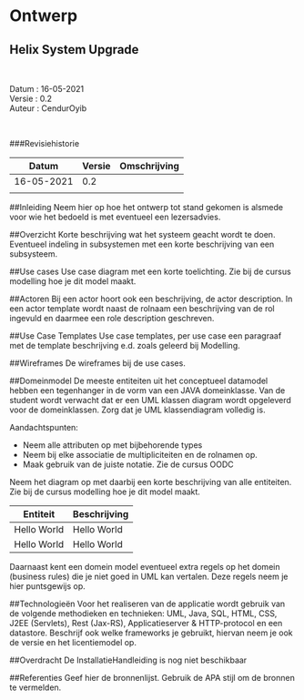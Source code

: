Ontwerp
================
Helix System Upgrade
--------------------

&nbsp;

Datum : 16-05-2021\
Versie : 0.2\
Auteur : CendurOyib

&nbsp;

###Revisiehistorie

| **Datum**  | **Versie** | **Omschrijving** |
|------------|------------|------------------|
| 16-05-2021 |    0.2     |                  |
|            |            |                  |

##Inleiding
Neem hier op hoe het ontwerp tot stand gekomen is alsmede voor wie het bedoeld is 
met eventueel een lezersadvies.

##Overzicht
Korte beschrijving wat het systeem geacht wordt te doen. Eventueel indeling in subsystemen 
met een korte beschrijving van een subsysteem.

##Use cases
Use case diagram met een korte toelichting. Zie bij de cursus modelling hoe je dit model maakt.

##Actoren
Bij een actor hoort ook een beschrijving, de actor description. In een actor template wordt 
naast de rolnaam een beschrijving van de rol ingevuld en daarmee een role description geschreven.

##Use Case Templates
Use case templates, per use case een paragraaf met de template beschrijving e.d. zoals geleerd 
bij Modelling.

##Wireframes
De wireframes bij de use cases.

##Domeinmodel
De meeste entiteiten uit het conceptueel datamodel hebben een tegenhanger in de vorm van 
een JAVA domeinklasse. Van de student wordt verwacht dat er een UML klassen diagram wordt 
opgeleverd voor de domeinklassen. Zorg dat je UML klassendiagram volledig is.  

Aandachtspunten:
-	Neem alle attributen op met bijbehorende types
-	Neem bij elke associatie de multipliciteiten en de rolnamen op.
-	Maak gebruik van de juiste notatie. Zie de cursus OODC

Neem het diagram op met daarbij een korte beschrijving van alle entiteiten. 
Zie bij de cursus modelling hoe je dit model maakt.

| **Entiteit**  | **Beschrijving** |
|---------------|------------------|
|  Hello World  |    Hello World   |
|  Hello World  |    Hello World   |

Daarnaast kent een domein model eventueel extra regels op het domein (business rules) 
die je niet goed in UML kan vertalen. Deze regels neem je hier puntsgewijs op.

##Technologieën
Voor het realiseren van de applicatie wordt gebruik van de volgende methodieken 
en technieken: UML, Java, SQL, HTML, CSS, J2EE (Servlets), Rest (Jax-RS), Applicatieserver
& HTTP-protocol en een datastore. Beschrijf ook welke frameworks je gebruikt, 
hiervan neem je ook de versie en het licentiemodel op.

##Overdracht
De InstallatieHandleiding is nog niet beschikbaar

##Referenties
Geef hier de bronnenlijst. Gebruik de APA stijl om de bronnen te vermelden.
